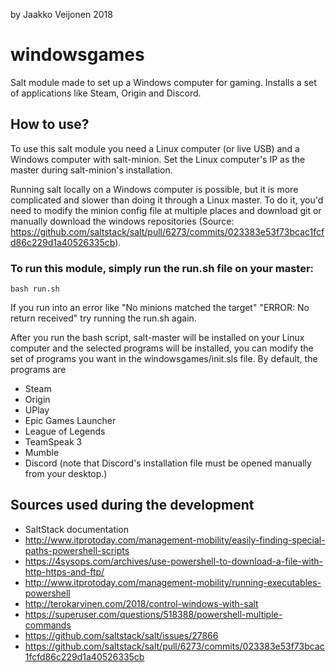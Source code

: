by Jaakko Veijonen 2018

# windowsgames

Salt module made to set up a Windows computer for gaming. Installs a set of applications like Steam, Origin and Discord.

## How to use?

To use this salt module you need a Linux computer (or live USB) and a Windows computer with salt-minion. Set the Linux computer's IP as the master during salt-minion's installation.

Running salt locally on a Windows computer is possible, but it is more complicated and slower than doing it through a Linux master. To do it, you'd need to modify the minion config file at multiple places and download git or manually download the windows repositories (Source: https://github.com/saltstack/salt/pull/6273/commits/023383e53f73bcac1fcfd86c229d1a40526335cb).

### To run this module, simply run the run.sh file on your master:

	bash run.sh

If you run into an error like "No minions matched the target" "ERROR: No return received" try running the run.sh again.

After you run the bash script, salt-master will be installed on your Linux computer and the selected programs will be installed, you can modify the set of programs you want in the windowsgames/init.sls file. By default, the programs are
- Steam
- Origin
- UPlay
- Epic Games Launcher
- League of Legends
- TeamSpeak 3
- Mumble
- Discord (note that Discord's installation file must be opened manually from your desktop.)

## Sources used during the development

- SaltStack documentation
- http://www.itprotoday.com/management-mobility/easily-finding-special-paths-powershell-scripts
- https://4sysops.com/archives/use-powershell-to-download-a-file-with-http-https-and-ftp/
- http://www.itprotoday.com/management-mobility/running-executables-powershell
- http://terokarvinen.com/2018/control-windows-with-salt
- https://superuser.com/questions/518388/powershell-multiple-commands
- https://github.com/saltstack/salt/issues/27866
- https://github.com/saltstack/salt/pull/6273/commits/023383e53f73bcac1fcfd86c229d1a40526335cb
